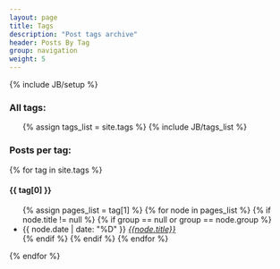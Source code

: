 ```yaml
---
layout: page
title: Tags
description: "Post tags archive"
header: Posts By Tag
group: navigation
weight: 5
---
```

{% include JB/setup %}

<h3>All tags:</h3>
<ul class="tags list-inline list-unstyled">
{% assign tags_list = site.tags %}  
{% include JB/tags_list %}
</ul>

<h3>Posts per tag:</h3>
{% for tag in site.tags %} 
<h4 id="{{ tag[0] }}-ref">{{ tag[0] }}</h4>
<ul>
{% assign pages_list = tag[1] %}  
{% for node in pages_list %}
{% if node.title != null %}
{% if group == null or group == node.group %}
<li>
{{ node.date | date: "%D" }}
<i><a href="{{ BASE_PATH }}{{node.url}}">{{node.title}}</a></i>
</li>
{% endif %}
{% endif %}
{% endfor %}
</ul>
{% endfor %}
